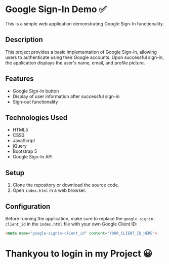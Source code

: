 # Google Sign-In Demo ✅

This is a simple web application demonstrating Google Sign-In functionality.

## Description

This project provides a basic implementation of Google Sign-In, allowing users to authenticate using their Google accounts. Upon successful sign-in, the application displays the user's name, email, and profile picture.

## Features

- Google Sign-In button
- Display of user information after successful sign-in
- Sign-out functionality

## Technologies Used

- HTML5
- CSS3
- JavaScript
- jQuery
- Bootstrap 5
- Google Sign-In API

## Setup

1. Clone the repository or download the source code.
2. Open `index.html` in a web browser.

## Configuration

Before running the application, make sure to replace the `google-signin-client_id` in the `index.html` file with your own Google Client ID:

```html
<meta name="google-signin-client_id" content="YOUR_CLIENT_ID_HERE">
```

# Thankyou to login in my Project 😀
